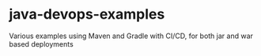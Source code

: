 # java-devops-examples
Various examples using Maven and Gradle with CI/CD, for both jar and war based deployments
